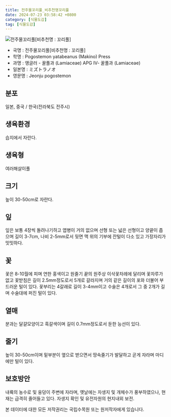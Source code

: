 ```yaml
---
title: 전주물꼬리풀_비추천명꼬리풀
date: 2024-07-23 03:58:42 +0800
category: [식물도감]
tag: [식물도감]
---
```




![전주물꼬리풀[비추천명 : 꼬리풀]](/fileUpload/plants/basic/Labiatae/Dysophylla/15966/15966_1_th2.jpg)
- 국명 : 전주물꼬리풀[비추천명 : 꼬리풀]
- 학명 : Pogostemon yatabeanus (Makino) Press
- 과명 : 앵글러 - 꿀풀과 (Lamiaceae) APG Ⅳ- 꿀풀과 (Lamiaceae)
- 일본명 : ミズトラノオ
- 영문명 : Jeonju pogostemon


## 분포
일본, 중국 / 한국(전라북도 전주시) 
## 생육환경
습지에서 자란다.
## 생육형
여러해살이풀
## 크기
높이 30-50cm로 자란다.
## 잎
잎은 보통 4장씩 돌려나기하고 엽병이 거의 없으며 선형 또는 넓은 선형이고 양끝이 좁으며 길이 3-7cm, 나비 2-5mm로서 뒷면 맥 위의 기부에 잔털이 다소 있고 가장자리가 밋밋하다.
## 꽃
꽃은 8-10월에 피며 연한 홍색이고 원줄기 끝의 원주상 이삭꽃차례에 달리며 꽃자루가 없고 꽃받침은 길이 2.5mm정도로서 5개로 갈라지며 거의 같은 길이의 포와 더불어 부드러운 털이 있다. 꽃부리는 4갈래로 길이 3-4mm이고 수술은 4개로서 그 중 2개가 길며 수술대에 퍼진 털이 있다.
## 열매
분과는 달걀모양이고 흑갈색이며 길이 0.7mm정도로서 둔한 능선이 있다.
## 줄기
높이 30-50cm이며 밑부분이 옆으로 벋으면서 땅속줄기가 발달하고 곧게 자라며 마디에만 털이 있다.
## 보호방안
내륙의 농수로 및 웅덩이 주변에 자라며, 옛날에는 자생지 및 개체수가 풍부하였으나, 현재는 급격히 줄어들고 있다. 자생지 확인 및 유전자원의 현지내외 보전.






본 데이터에 대한 모든 저작권리는 국립수목원 또는 원저작자에게 있습니다.

